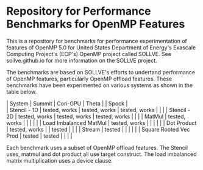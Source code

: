 # Repository for Performance Benchmarks for OpenMP Features 
This is a repository for benchmarks for performance experimentation of features of OpenMP 5.0 for United States Department of Energy's Exascale Computing Project's (ECP's) OpenMP project called SOLLVE. See sollve.github.io for more information on the SOLLVE project. 

The benchmarks are based on SOLLVE's efforts to undertand performance of OpenMP features, particularly OpenMP offload features. These benchmarks have been experimented on various systems as shown in the table below. 

| System                           | Summit            | Cori-GPU         | Theta                 |       | Spock |      
| Stencil - 1D                     |   tested, works   |  tested, works   |  tested, works        |       |       | 
| Stencil - 2D                     |   tested, works   |  tested, works   |  tested, works        |       |       | 
|  MatMul                          |   tested, works   |                  |                       |       |       |
| Load Imbalanced MatMul           |   tested, works   |                  |                       |       |       | 
| Dot Product                      |   tested, works   |                  |   tested              |       |       |
| Stream                           |   tested          |                  |                       |       |       |
| Square Rooted Vec Prod           |   tested          |   tested         |                       |       |       | 



Each benchmark uses a subset of OpenMP offload features. The Stencil uses, matmul and dot product all use target construct. The load imbalanced matrix multiplication uses a device clause. 
